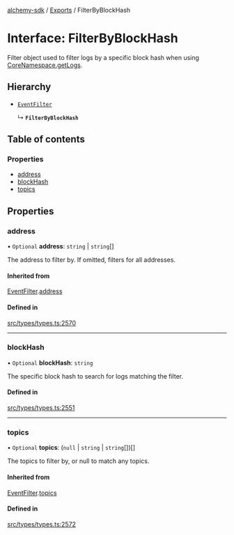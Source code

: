[alchemy-sdk](../README.md) / [Exports](../modules.md) / FilterByBlockHash

# Interface: FilterByBlockHash

Filter object used to filter logs by a specific block hash when using
[CoreNamespace.getLogs](../classes/CoreNamespace.md#getlogs).

## Hierarchy

- [`EventFilter`](EventFilter.md)

  ↳ **`FilterByBlockHash`**

## Table of contents

### Properties

- [address](FilterByBlockHash.md#address)
- [blockHash](FilterByBlockHash.md#blockhash)
- [topics](FilterByBlockHash.md#topics)

## Properties

### address

• `Optional` **address**: `string` \| `string`[]

The address to filter by. If omitted, filters for all addresses.

#### Inherited from

[EventFilter](EventFilter.md).[address](EventFilter.md#address)

#### Defined in

[src/types/types.ts:2570](https://github.com/alchemyplatform/alchemy-sdk-js/blob/e62e5c7/src/types/types.ts#L2570)

___

### blockHash

• `Optional` **blockHash**: `string`

The specific block hash to search for logs matching the filter.

#### Defined in

[src/types/types.ts:2551](https://github.com/alchemyplatform/alchemy-sdk-js/blob/e62e5c7/src/types/types.ts#L2551)

___

### topics

• `Optional` **topics**: (``null`` \| `string` \| `string`[])[]

The topics to filter by, or null to match any topics.

#### Inherited from

[EventFilter](EventFilter.md).[topics](EventFilter.md#topics)

#### Defined in

[src/types/types.ts:2572](https://github.com/alchemyplatform/alchemy-sdk-js/blob/e62e5c7/src/types/types.ts#L2572)
